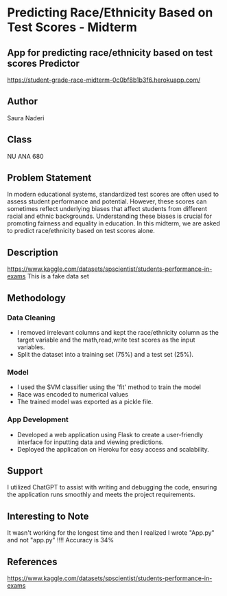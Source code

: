# Predicting Race/Ethnicity Based on Test Scores - Midterm

## App for predicting race/ethnicity based on test scores Predictor
https://student-grade-race-midterm-0c0bf8b1b3f6.herokuapp.com/

## Author
Saura Naderi

## Class
NU ANA 680

## Problem Statement
In modern educational systems, standardized test scores are often used to assess student performance and potential. However, these scores can sometimes reflect underlying biases that affect students from different racial and ethnic backgrounds. Understanding these biases is crucial for promoting fairness and equality in education.
In this midterm, we are asked to predict race/ethnicity based on test scores alone.
## Description
https://www.kaggle.com/datasets/spscientist/students-performance-in-exams
This is a fake data set

## Methodology
### Data Cleaning
- I removed irrelevant columns and kept the race/ethnicity column as the target variable and the math,read,write test scores as the input variables. 
- Split the dataset into a training set (75%) and a test set (25%).

### Model
- I used the SVM classifier using the 'fit' method to train the model
- Race was encoded to numerical values
- The trained model was exported as a pickle file.

### App Development
- Developed a web application using Flask to create a user-friendly interface for inputting data and viewing predictions.
- Deployed the application on Heroku for easy access and scalability.

## Support
I utilized ChatGPT to assist with writing and debugging the code, ensuring the application runs smoothly and meets the project requirements.

## Interesting to Note
It wasn't working for the longest time and then I realized I wrote "App.py" and not "app.py" !!!! 
Accuracy is 34%

## References
https://www.kaggle.com/datasets/spscientist/students-performance-in-exams
